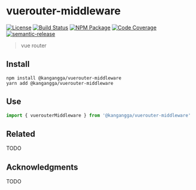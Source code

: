 # vuerouter-middleware
[![License][]](https://opensource.org/licenses/ISC)
[![Build Status]](https://github.com/kangangga/vuerouter-middleware/actions/workflows/ci.yml)
[![NPM Package]](https://npmjs.org/package/@kangangga/vuerouter-middleware)
[![Code Coverage]](https://codecov.io/gh/kangangga/vuerouter-middleware)
[![semantic-release]](https://github.com/semantic-release/semantic-release)

[License]: https://img.shields.io/badge/License-ISC-blue.svg
[Build Status]: https://github.com/kangangga/vuerouter-middleware/actions/workflows/ci.yml/badge.svg
[NPM Package]: https://img.shields.io/npm/v/@kangangga/vuerouter-middleware.svg
[Code Coverage]: https://codecov.io/gh/kangangga/vuerouter-middleware/branch/master/graph/badge.svg
[semantic-release]: https://img.shields.io/badge/%20%20%F0%9F%93%A6%F0%9F%9A%80-semantic--release-e10079.svg

> vue router

## Install

``` shell
npm install @kangangga/vuerouter-middleware
yarn add @kangangga/vuerouter-middleware
```

## Use

``` typescript
import { vuerouterMiddleware } from '@kangangga/vuerouter-middleware'
```

## Related

TODO

## Acknowledgments

TODO
